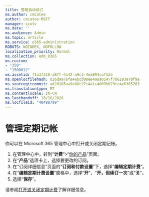 ```yaml
---
title: 管理自动续订
ms.author: cmcatee
author: cmcatee-MSFT
manager: scotv
ms.date: ''
ms.audience: Admin
ms.topic: article
ms.service: o365-administration
ROBOTS: NOINDEX, NOFOLLOW
localization_priority: Normal
ms.collection: Adm_O365
ms.custom:
- "350"
- "1500012"
ms.assetid: f1a3f310-a87f-4a42-a9c3-4ea894caf52e
ms.openlocfilehash: d26d9976fa4ebcd98ee4a8a0547f706293e78f9a
ms.sourcegitcommit: ad2d185aa9e08c27c4a1c4803b679cc4e6305703
ms.translationtype: MT
ms.contentlocale: zh-CN
ms.lasthandoff: 10/16/2020
ms.locfileid: "48488799"
---
```

# <a name="manage-recurring-billing"></a>管理定期记帐

你可以在 Microsoft 365 管理中心中打开或关闭定期记帐。
  
1. 在管理中心中，转到“**计费**”\>“[你的产品](https://go.microsoft.com/fwlink/p/?linkid=842054)”页面。
2. 在“**产品**”选项卡上，选择要更改的订阅。
3. 在“订阅详细信息”页面的“**订阅和付款设置**”下，选择“**编辑定期计费**”。
4. 在“**编辑定期计费设置**”窗格中，选择“**开**”，“**开，但续订一次**”或“**关**”。
5. 选择“**保存**”。

请参阅[打开或关闭定期计费](https://docs.microsoft.com/microsoft-365/commerce/subscriptions/renew-your-subscription#turn-recurring-billing-off-or-on)了解详细信息。